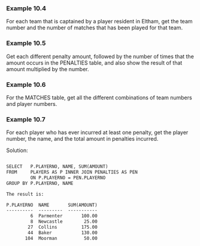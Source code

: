### Example 10.4 
For each team that is captained by a player resident in Eltham, 
get the team number and the number of matches that has been played 
for that team.

### Example 10.5
Get each different penalty amount, followed by the number of times that 
the amount occurs in the PENALTIES table, and also show the result of 
that amount multiplied by the number.

### Example 10.6
For the MATCHES table, get all the different combinations of team numbers 
and player numbers.

### Example 10.7
For each player who has ever incurred at least one penalty, get the player number, 
the name, and the total amount in penalties incurred.

Solution:

```txt

SELECT   P.PLAYERNO, NAME, SUM(AMOUNT)
FROM     PLAYERS AS P INNER JOIN PENALTIES AS PEN
         ON P.PLAYERNO = PEN.PLAYERNO
GROUP BY P.PLAYERNO, NAME

The result is: 

P.PLAYERNO  NAME       SUM(AMOUNT)
----------  ---------  -----------
         6  Parmenter       100.00
         8  Newcastle        25.00
        27  Collins         175.00
        44  Baker           130.00
       104  Moorman          50.00
```
